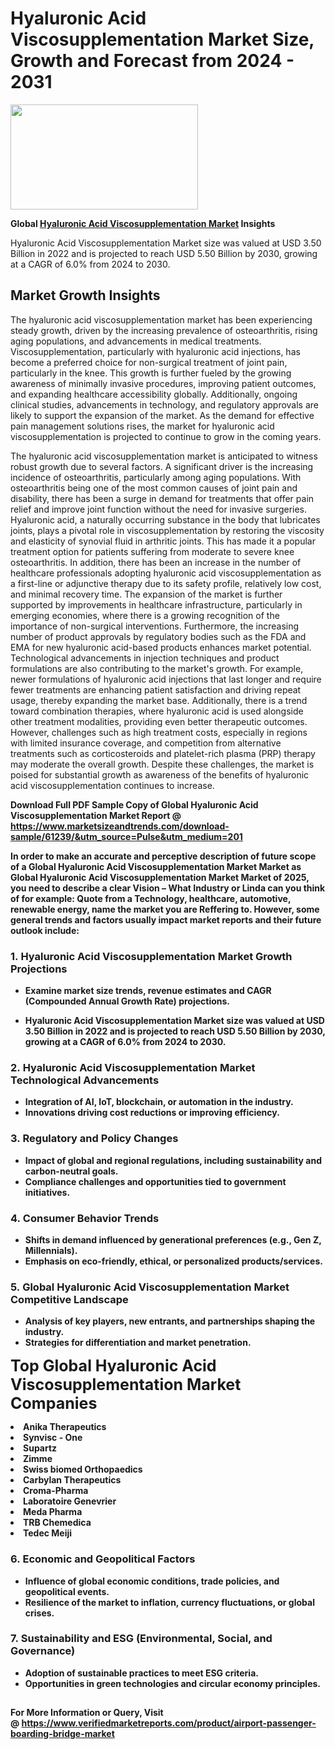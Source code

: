 <H1>Hyaluronic Acid Viscosupplementation Market Size, Growth and Forecast from 2024 - 2031</H1><img class="aligncenter size-medium wp-image-584254" src="https://thirdeyenews.in/wp-content/uploads/2024/09/Global-Market-Research-300x168.jpeg" alt="" width="300" height="168" /><p><strong>Global&nbsp;<a href="https://www.marketsizeandtrends.com/download-sample/61239/&amp;utm_source=Pulse&amp;utm_medium=201">Hyaluronic Acid Viscosupplementation Market</a> Insights</strong></p><p>Hyaluronic Acid Viscosupplementation Market size was valued at USD 3.50 Billion in 2022 and is projected to reach USD 5.50 Billion by 2030, growing at a CAGR of 6.0% from 2024 to 2030.</p><p><h2>Market Growth Insights</h2> <p>The hyaluronic acid viscosupplementation market has been experiencing steady growth, driven by the increasing prevalence of osteoarthritis, rising aging populations, and advancements in medical treatments. Viscosupplementation, particularly with hyaluronic acid injections, has become a preferred choice for non-surgical treatment of joint pain, particularly in the knee. This growth is further fueled by the growing awareness of minimally invasive procedures, improving patient outcomes, and expanding healthcare accessibility globally. Additionally, ongoing clinical studies, advancements in technology, and regulatory approvals are likely to support the expansion of the market. As the demand for effective pain management solutions rises, the market for hyaluronic acid viscosupplementation is projected to continue to grow in the coming years.</p> <p><strong></strong></p> <p>The hyaluronic acid viscosupplementation market is anticipated to witness robust growth due to several factors. A significant driver is the increasing incidence of osteoarthritis, particularly among aging populations. With osteoarthritis being one of the most common causes of joint pain and disability, there has been a surge in demand for treatments that offer pain relief and improve joint function without the need for invasive surgeries. Hyaluronic acid, a naturally occurring substance in the body that lubricates joints, plays a pivotal role in viscosupplementation by restoring the viscosity and elasticity of synovial fluid in arthritic joints. This has made it a popular treatment option for patients suffering from moderate to severe knee osteoarthritis. In addition, there has been an increase in the number of healthcare professionals adopting hyaluronic acid viscosupplementation as a first-line or adjunctive therapy due to its safety profile, relatively low cost, and minimal recovery time. The expansion of the market is further supported by improvements in healthcare infrastructure, particularly in emerging economies, where there is a growing recognition of the importance of non-surgical interventions. Furthermore, the increasing number of product approvals by regulatory bodies such as the FDA and EMA for new hyaluronic acid-based products enhances market potential. Technological advancements in injection techniques and product formulations are also contributing to the market's growth. For example, newer formulations of hyaluronic acid injections that last longer and require fewer treatments are enhancing patient satisfaction and driving repeat usage, thereby expanding the market base. Additionally, there is a trend toward combination therapies, where hyaluronic acid is used alongside other treatment modalities, providing even better therapeutic outcomes. However, challenges such as high treatment costs, especially in regions with limited insurance coverage, and competition from alternative treatments such as corticosteroids and platelet-rich plasma (PRP) therapy may moderate the overall growth. Despite these challenges, the market is poised for substantial growth as awareness of the benefits of hyaluronic acid viscosupplementation continues to increase. <p><strong></p><p><span class=""><strong>Download Full PDF Sample Copy of Global Hyaluronic Acid Viscosupplementation Market Report</strong> @ <a href="https://www.marketsizeandtrends.com/download-sample/61239/&amp;utm_source=Pulse&amp;utm_medium=201" target="_blank">https://www.marketsizeandtrends.com/download-sample/61239/&amp;utm_source=Pulse&amp;utm_medium=201</a></span></p><p>In order to make an accurate and perceptive description of future scope of a Global&nbsp;Hyaluronic Acid Viscosupplementation Market Market as Global&nbsp;Hyaluronic Acid Viscosupplementation Market Market of 2025, you need to describe a clear Vision &ndash; What Industry or Linda can you think of for example: Quote from a Technology, healthcare, automotive, renewable energy, name the market you are Reffering to. However, some general trends and factors usually impact market reports and their future outlook include:</p><h3>1.&nbsp;<strong>Hyaluronic Acid Viscosupplementation Market Growth Projections</strong></h3><ul><li>Examine market size trends, revenue estimates and CAGR (Compounded Annual Growth Rate) projections.</li><li><p>Hyaluronic Acid Viscosupplementation Market size was valued at USD 3.50 Billion in 2022 and is projected to reach USD 5.50 Billion by 2030, growing at a CAGR of 6.0% from 2024 to 2030.</p></li></ul><h3>2.&nbsp;<strong>Hyaluronic Acid Viscosupplementation Market Technological Advancements</strong></h3><ul><li>Integration of AI, IoT, blockchain, or automation in the industry.</li><li>Innovations driving cost reductions or improving efficiency.</li></ul><h3>3.&nbsp;<strong>Regulatory and Policy Changes</strong></h3><ul><li>Impact of global and regional regulations, including sustainability and carbon-neutral goals.</li><li>Compliance challenges and opportunities tied to government initiatives.</li></ul><h3>4.&nbsp;<strong>Consumer Behavior Trends</strong></h3><ul><li>Shifts in demand influenced by generational preferences (e.g., Gen Z, Millennials).</li><li>Emphasis on eco-friendly, ethical, or personalized products/services.</li></ul><h3>5.&nbsp;<strong>Global Hyaluronic Acid Viscosupplementation Market Competitive Landscape</strong></h3><ul><li>Analysis of key players, new entrants, and partnerships shaping the industry.</li><li>Strategies for differentiation and market penetration.</li></ul><p data-pm-slice="1 1 []"><span style="color: inherit; font-family: inherit; font-size: 25px;">Top Global Hyaluronic Acid Viscosupplementation Market Companies</span></p><div class="" data-test-id=""><p><li>Anika Therapeutics</li><li> Synvisc - One</li><li> Supartz</li><li> Zimme</li><li> Swiss biomed Orthopaedics</li><li> Carbylan Therapeutics</li><li> Croma-Pharma</li><li> Laboratoire Genevrier</li><li> Meda Pharma</li><li> TRB Chemedica</li><li> Tedec Meiji</li></p></div><h3>6.&nbsp;<strong>Economic and Geopolitical Factors</strong></h3><ul><li>Influence of global economic conditions, trade policies, and geopolitical events.</li><li>Resilience of the market to inflation, currency fluctuations, or global crises.</li></ul><h3>7.&nbsp;<strong>Sustainability and ESG (Environmental, Social, and Governance)</strong></h3><ul><li>Adoption of sustainable practices to meet ESG criteria.</li><li>Opportunities in green technologies and circular economy principles.</li></ul><h2><strong style="font-size: 14px;">For More Information or Query, Visit @&nbsp;</strong><a style="background-color: #ffffff; font-size: 14px;" href="https://www.marketsizeandtrends.com/report/hyaluronic-acid-viscosupplementation-market/" target="_blank">https://www.verifiedmarketreports.com/product/airport-passenger-boarding-bridge-market</a></h2>
